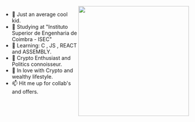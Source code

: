 <img src="https://camo.githubusercontent.com/1c599fd918f649ead173975ee0cb6ce72c47d2765e2813f608f7282a74407e26/68747470733a2f2f6d656469612e67697068792e636f6d2f6d656469612f38333648694a633770677a7938694e58436e2f67697068792e676966" width="300" align="right" >

- 👋 Just an average cool kid.
- 🔭 Studying at "Instituto Superior de Engenharia de Coimbra - ISEC" 
- 🌱 Learning: C , JS , REACT and ASSEMBLY. 
- 👀 Crypto Enthusiast and Politics connoisseur.
- 💞️ In love with Crypto and wealthy lifestyle.
- 📫 Hit me up for collab's and offers.




